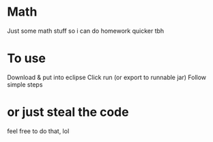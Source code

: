 # Math
Just some math stuff so i can do homework quicker tbh

# To use
Download & put into eclipse
Click run (or export to runnable jar)
Follow simple steps

# or just steal the code
feel free to do that, lol
